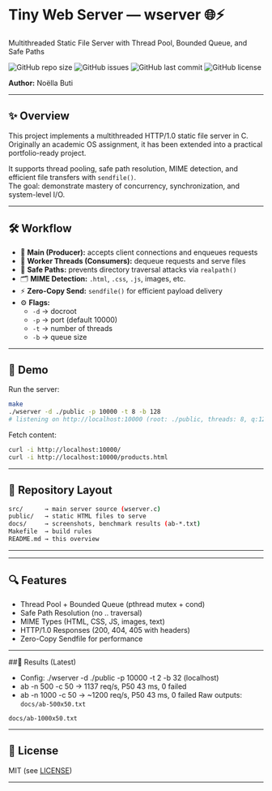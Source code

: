 # Tiny Web Server — wserver 🌐⚡
Multithreaded Static File Server with Thread Pool, Bounded Queue, and Safe Paths

![GitHub repo size](https://img.shields.io/github/repo-size/NoellaButi/tinyweb-server)
![GitHub issues](https://img.shields.io/github/issues/NoellaButi/tinyweb-server)
![GitHub last commit](https://img.shields.io/github/last-commit/NoellaButi/tinyweb-server)
![GitHub license](https://img.shields.io/github/license/NoellaButi/tinyweb-server)

**Author:** Noëlla Buti

---

## ✨ Overview
This project implements a multithreaded HTTP/1.0 static file server in C.  
Originally an academic OS assignment, it has been extended into a practical portfolio-ready project.

It supports thread pooling, safe path resolution, MIME detection, and efficient file transfers with `sendfile()`.  
The goal: demonstrate mastery of concurrency, synchronization, and system-level I/O.

---

## 🛠️ Workflow
- 🧠 **Main (Producer):** accepts client connections and enqueues requests  
- 👷 **Worker Threads (Consumers):** dequeue requests and serve files  
- 🔐 **Safe Paths:** prevents directory traversal attacks via `realpath()`  
- 🗂️ **MIME Detection:** `.html`, `.css`, `.js`, images, etc.  
- ⚡ **Zero-Copy Send:** `sendfile()` for efficient payload delivery  
- ⚙️ **Flags:**  
  - `-d` → docroot  
  - `-p` → port (default 10000)  
  - `-t` → number of threads  
  - `-b` → queue size  

---

## 🚦 Demo
Run the server:
```bash
make
./wserver -d ./public -p 10000 -t 8 -b 128
# listening on http://localhost:10000 (root: ./public, threads: 8, q:128)
```

Fetch content:
```bash
curl -i http://localhost:10000/
curl -i http://localhost:10000/products.html
```
---

## 📁 Repository Layout
```bash
src/      → main server source (wserver.c)
public/   → static HTML files to serve
docs/     → screenshots, benchmark results (ab-*.txt)
Makefile  → build rules
README.md → this overview
```
---



---

## 🔍 Features
- Thread Pool + Bounded Queue (pthread mutex + cond)
- Safe Path Resolution (no .. traversal)
- MIME Types (HTML, CSS, JS, images, text)
- HTTP/1.0 Responses (200, 404, 405 with headers)
- Zero-Copy Sendfile for performance

---
##🚦 Results (Latest)
- Config: ./wserver -d ./public -p 10000 -t 2 -b 32 (localhost)
- ab -n 500 -c 50 → 1137 req/s, P50 43 ms, 0 failed
- ab -n 1000 -c 50 → ~1200 req/s, P50 43 ms, 0 failed
Raw outputs:
`docs/ab-500x50.txt`

`docs/ab-1000x50.txt`

---

## 📜 License
MIT (see [LICENSE](LICENSE))

---

